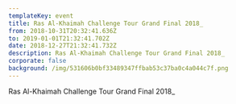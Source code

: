 ```yaml
---
templateKey: event
title: Ras Al-Khaimah Challenge Tour Grand Final 2018_
from: 2018-10-31T20:32:41.636Z
to: 2019-01-01T21:32:41.702Z
date: 2018-12-27T21:32:41.732Z
description: Ras Al-Khaimah Challenge Tour Grand Final 2018_
corporate: false
background: /img/531606b0bf33489347ffbab53c37ba0c4a044c7f.png
---
```

Ras Al-Khaimah Challenge Tour Grand Final 2018_

